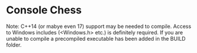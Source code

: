 # Console Chess
Note: C++14 (or mabye even 17) support may be needed to compile.
Access to Windows includes (<Windows.h> etc.) is definitely required.
If you are unable to compile a precompiled executable has been added in the BUILD folder.